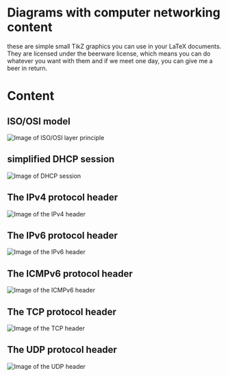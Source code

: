 Diagrams with computer networking content
=========================================

these are simple small TikZ graphics you can use in your LaTeX documents.
They are licensed under the beerware license, which means you can do whatever you want with them and if we meet one day, you can give me a beer in return.


Content
=======


ISO/OSI model
-------------

![Image of ISO/OSI layer principle](https://raw.githubusercontent.com/tabascoeye/TikZ-diagrams/master/networking/ISO-modell_eng.png)


simplified DHCP session
-----------------------

![Image of DHCP session](https://raw.githubusercontent.com/tabascoeye/TikZ-diagrams/master/networking/DHCP_simplified_eng.png)


The IPv4 protocol header
----------------------

![Image of the IPv4 header](https://raw.githubusercontent.com/tabascoeye/TikZ-diagrams/master/networking/IP-Header_eng.png)


The IPv6 protocol header
----------------------

![Image of the IPv6 header](https://raw.githubusercontent.com/tabascoeye/TikZ-diagrams/master/networking/IPv6-Header_eng.png)


The ICMPv6 protocol header
----------------------

![Image of the ICMPv6 header](https://raw.githubusercontent.com/tabascoeye/TikZ-diagrams/master/networking/ICMPPv6-Header_eng.png)


The TCP protocol header
-----------------------

![Image of the TCP header](https://raw.githubusercontent.com/tabascoeye/TikZ-diagrams/master/networking/TCP-Header_eng.png)


The UDP protocol header
-----------------------

![Image of the UDP header](https://raw.githubusercontent.com/tabascoeye/TikZ-diagrams/master/networking/UDP-Header_eng.png)
